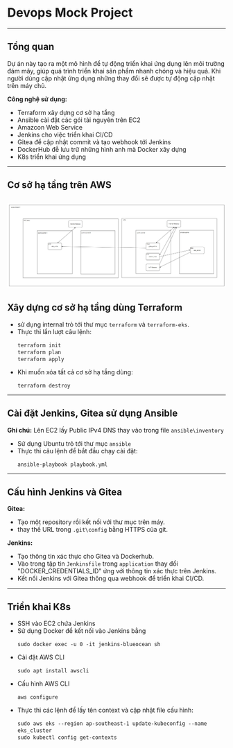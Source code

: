 # Devops Mock Project
----
## Tổng quan
Dự án này tạo ra một mô hình để tự động triển khai ứng dụng lên môi trường đám mây, giúp quá trình triển khai sản phẩm nhanh chóng và hiệu quả.
Khi người dùng cập nhật ứng dụng những thay đổi sẽ được tự động cập nhật trên máy chủ.

**Công nghệ sử dụng:**
* Terraform xây dựng cơ sở hạ tầng
* Ansible cài đặt các gói tài nguyên trên EC2
* Amazcon Web Service
* Jenkins cho việc triển khai CI/CD
* Gitea để cập nhật commit và tạo webhook tới Jenkins
* DockerHub đễ lưu trữ những hình anh mà Docker xây dựng
* K8s triển khai ứng dụng
-----
## Cơ sở hạ tầng trên AWS 

![This is an alt text.](/Images/aws_infa.jpg "This is a sample image.")
-----
## Xây dựng cơ sở hạ tầng dùng Terraform
- sử dụng internal trỏ tới thư mục `terraform` và `terraform-eks`.
- Thực thi lần lượt câu lệnh:
    ```
    terraform init
    terraform plan
    terraform apply
    ```
- Khi muốn xóa tất cả cơ sở hạ tầng dùng:
    ```
    terraform destroy
    ```
-----
## Cài đặt Jenkins, Gitea sử dụng Ansible
**Ghi chú:** Lên EC2 lấy Public IPv4 DNS thay vào trong file `ansible\inventory`
- Sử dụng Ubuntu trỏ tới thư mục `ansible`
- Thực thi câu lệnh để bắt đầu chạy cài đặt:
    ```
    ansible-playbook playbook.yml
    ```
-----
## Cấu hình Jenkins và Gitea
**Gitea:**
- Tạo một repository rồi kết nối với thư mục trên máy. 
- thay thế URL trong `.git\config` bằng HTTPS của git.

**Jenkins:**
- Tạo thông tin xác thực cho Gitea và Dockerhub.
- Vào trong tập tin `Jenkinsfile` trong `application` thay đổi "DOCKER_CREDENTIALS_ID" ứng với thông tin xác thực trên Jenkins.
- Kết nối Jenkins với Gitea thông qua webhook để triển khai CI/CD.
-----
## Triển khai K8s
- SSH vào EC2 chứa Jenkins
- Sử dụng Docker để kết nối vào Jenkins bằng 
    ```
    sudo docker exec -u 0 -it jenkins-blueocean sh
    
    ```
- Cài đặt AWS CLI 
    ```
    sudo apt install awscli 
    
    ```
- Cấu hình AWS CLI
    ```
    aws configure
    
    ```
- Thực thi các lệnh để lấy tên context và cập nhật file cấu hình:
    ```
    sudo aws eks --region ap-southeast-1 update-kubeconfig --name eks_cluster
    sudo kubectl config get-contexts
    
    ```

